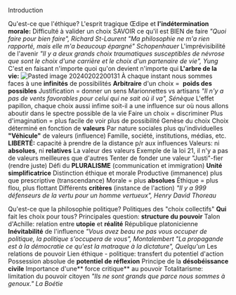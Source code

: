 Introduction

Qu'est-ce que l'éthique?
	L'esprit tragique
		Œdipe et **l'indétermination morale:**
			Difficulté à valider un choix
			SAVOIR ce qu'il est BIEN de faire
		_"Quoi faire pour bien faire", Richard St-Laurent
		"Ma philosophie ne m'a rien rapporté, mais elle m'a beaucoup épargné" Schopenhauer_
		L'imprévisibilité de l'avenir
		_"Il y a deux grands choix traumatiques susceptibles de névrose que sont le choix d'une carrière et le choix d'un partenaire de vie", Yung_
		C'est en faisant n'importe quoi qu'on devient n'importe qui
		**L'arbre de la vie:**
![Pasted image 20240202200131](Pasted%20image%2020240202200131.png)
			À chaque instant nous sommes faces à une **infinités** de possibilités
			**Arbitraire** d'un choix =  **poids des possibles**
			Justification = donner un sens
			Marionnettes vs artisans
			_"Il n'y a pas de vents favorables pour celui qui ne sait où il va", Sénèque_
			L'effet papillon, chaque choix aussi infime soit-il a une influence sur où nous allons aboutir dans le spectre possible de la vie
			Faire un choix = discriminer
			Plus d'imagination = plus facile de voir plus de possibilité
	Genèse du choix
		Choix déterminé en fonction de **valeurs**
			Par nature sociales plus qu'individuelles
		**"Véhicule"** de valeurs (influence)
			Famille, société, institutions, médias, etc.
		**LIBERTÉ:** capacité à prendre de la distance p/r aux influences
		Valeurs: ni **absolues**, ni **relatives**
	La valeur des valeurs
		Exemple de la loi 21, il n'y a pas de valeurs meilleures que d'autres
		Tenter de fonder une valeur
			"Justi"-fier (rendre juste)
		Défi du **PLURALISME** (communication et immigration)
			**Unité simplificatrice**
		Distinction éthique et morale
			Productive (immanence) plus que prescriptive (transcendance)
			Morale = plus **absolues**
			Éthique = plus flou, plus flottant
		Différents **critères** (instance de l'action)
		_"Il y a 999 défenseurs de la vertu pour un homme vertueux", Henry David Thoreau_

Qu'est-ce que la philosophie politique?
	Politiques des "choix collectifs"
		**Qui** fait les choix pour tous?
	Principales question: **structure du pouvoir**
	Talon d'Achille: relation entre **utopie** et **réalité**
		République platonicienne
	**Inévitabilité** de l'influence
	_"Vous avez beau ne pas vous occuper de politique, la politique s'occupera de vous", Montalembert_
	_"La propagande est à la démocratie ce qu'est la matraque à la dictature", Quelqu'un_
	Les relations de pouvoir
		Lien éthique - politique: transfert du potentiel d'action
			Possession absolue de **potentiel de réflexion**
			Principe de la **désobéissance civile**
		Importance d'une** force critique** au pouvoir
		Totalitarisme: limitation du pouvoir citoyen
		_"Ils ne sont grands que parce nous sommes à genoux." La Boétie_